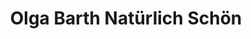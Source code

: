 ---
title: "Olga Barth Natürlich Schön"
url: /freiberg/olga-barth-natuerlich-schoen/
shop: Kosmetik
---